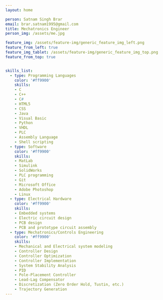 ```yaml
---
layout: home

person: Satnam Singh Brar
email: brar.satnam1995@gmail.com
title: Mechatronics Engineer
person_img: /assets/me.jpg

feature_img: /assets/feature-img/generic_feature_img_left.png 
feature_from_left: true
feature_img_tablet: /assets/feature-img/generic_feature_img_top.png
feature_from_top: true


skills_list:
  - type: Programming Languages
    color: '#ff9900'
    skills: 
    - C
    - C++
    - C#
    - HTML5
    - CSS
    - Java
    - Visual Basic
    - Python
    - VHDL
    - PLC
    - Assembly Language
    - Shell scripting
  - type: Software
    color: '#ff9900'
    skills:
    - MatLab
    - Simulink
    - SolidWorks
    - PLC programming
    - Git
    - Microsoft Office
    - Adobe Photoshop
    - Linux
  - type: Electrical Hardware
    color: '#ff9900'
    skills:
    - Embedded systems
    - Electric circuit design
    - PCB design
    - PCB and prototype circuit assembly
  - type: Mechatronics/Controls Engineering
    color: '#ff9900'
    skills:
    - Mechanical and Electrical system modeling
    - Controller Design
    - Controller Optimization
    - Controller Implementation
    - System Stability Analysis
    - PID
    - Pole-Placement Controller
    - Lead-Lag Compensator
    - Discretization (Zero Order Hold, Tustin, etc.)
    - Trajectory Generation
---
```

